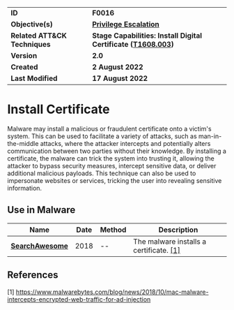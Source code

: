 <table>
<tr>
<td><b>ID</b></td>
<td><b>F0016</b></td>
</tr>
<tr>
<td><b>Objective(s)</b></td>
<td><b><a href="../privilege-escalation">Privilege Escalation</a></b></td>
</tr>
<tr>
<td><b>Related ATT&CK Techniques</b></td>
<td><b>Stage Capabilities: Install Digital Certificate (<a href="https://attack.mitre.org/techniques/T1608/003/">T1608.003</a>)</b></td>
</tr>
<tr>
<td><b>Version</b></td>
<td><b>2.0</b></td>
</tr>
<tr>
<td><b>Created</b></td>
<td><b>2 August 2022</b></td>
</tr>
<tr>
<td><b>Last Modified</b></td>
<td><b>17 August 2022</b></td>
</tr>
</table>


# Install Certificate

Malware may install a malicious or fraudulent certificate onto a victim's system. This can be used to facilitate a variety of attacks, such as man-in-the-middle attacks, where the attacker intercepts and potentially alters communication between two parties without their knowledge. By installing a certificate, the malware can trick the system into trusting it, allowing the attacker to bypass security measures, intercept sensitive data, or deliver additional malicious payloads. This technique can also be used to impersonate websites or services, tricking the user into revealing sensitive information.

## Use in Malware

|Name|Date|Method|Description|
|---|---|---|---|
|[**SearchAwesome**](../xample-malware/searchawesome.md)|2018|--|The malware installs a certificate. [[1]](#1)|

## References

<a name="1">[1]</a> https://www.malwarebytes.com/blog/news/2018/10/mac-malware-intercepts-encrypted-web-traffic-for-ad-injection

